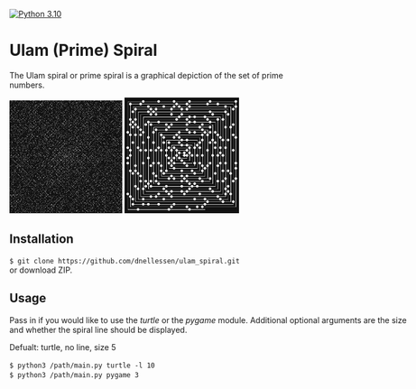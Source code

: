 
[![Python 3.10](https://img.shields.io/badge/python-3.10-blue.svg)](https://www.python.org/downloads/release/python-3105/)

# Ulam (Prime) Spiral

The Ulam spiral or prime spiral is a graphical depiction of the set of prime numbers.

<div style="position: absolute;">
    <img src="img/large.png" width="200"> 
    <img src="img/small_line.png" width="203"> 
<div>


## Installation
`$ git clone https://github.com/dnellessen/ulam_spiral.git`\
or download ZIP.


## Usage
Pass in if you would like to use the <em>turtle</em> or the <em>pygame</em> module. Additional optional arguments are the size and whether the spiral line should be displayed.

Defualt: turtle, no line, size 5

`$ python3 /path/main.py turtle -l 10`\
`$ python3 /path/main.py pygame 3`
